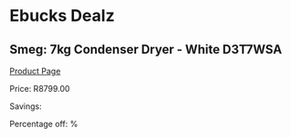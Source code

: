 
# Ebucks Dealz
## Smeg: 7kg Condenser Dryer - White D3T7WSA
[Product Page](https://www.ebucks.com/web/shop/productSelected.do?prodId=1183620027&catId=1196429345)

Price: R8799.00

Savings: 

Percentage off: %
	